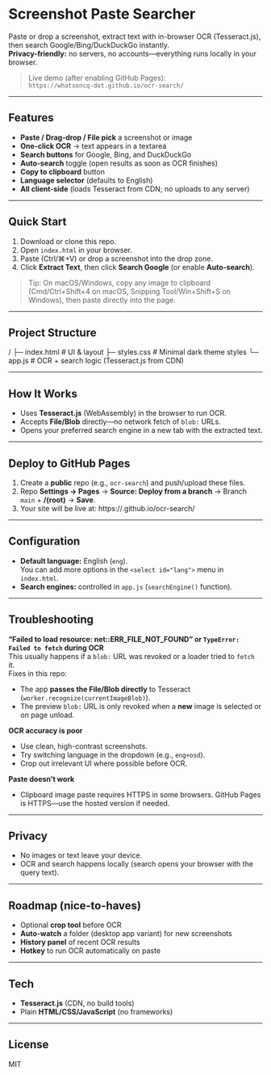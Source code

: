 # Screenshot Paste Searcher

Paste or drop a screenshot, extract text with in-browser OCR (Tesseract.js), then search Google/Bing/DuckDuckGo instantly.  
**Privacy-friendly:** no servers, no accounts—everything runs locally in your browser.

> Live demo (after enabling GitHub Pages):  
> `https://whatsoncq-dot.github.io/ocr-search/`

---

## Features
- **Paste / Drag-drop / File pick** a screenshot or image
- **One-click OCR** → text appears in a textarea
- **Search buttons** for Google, Bing, and DuckDuckGo
- **Auto-search** toggle (open results as soon as OCR finishes)
- **Copy to clipboard** button
- **Language selector** (defaults to English)
- **All client-side** (loads Tesseract from CDN; no uploads to any server)

---

## Quick Start

1. Download or clone this repo.
2. Open `index.html` in your browser.
3. Paste (Ctrl/⌘+V) or drop a screenshot into the drop zone.
4. Click **Extract Text**, then click **Search Google** (or enable **Auto-search**).

> Tip: On macOS/Windows, copy any image to clipboard (Cmd/Ctrl+Shift+4 on macOS, Snipping Tool/Win+Shift+S on Windows), then paste directly into the page.

---

## Project Structure
/
├─ index.html # UI & layout
├─ styles.css # Minimal dark theme styles
└─ app.js # OCR + search logic (Tesseract.js from CDN)

---

## How It Works
- Uses **Tesseract.js** (WebAssembly) in the browser to run OCR.
- Accepts **File/Blob** directly—no network fetch of `blob:` URLs.
- Opens your preferred search engine in a new tab with the extracted text.

---

## Deploy to GitHub Pages

1. Create a **public** repo (e.g., `ocr-search`) and push/upload these files.
2. Repo **Settings → Pages** → **Source: Deploy from a branch** → Branch `main` + **/(root)** → **Save**.
3. Your site will be live at:
https://<your-username>.github.io/ocr-search/

---

## Configuration

- **Default language:** English (`eng`).  
You can add more options in the `<select id="lang">` menu in `index.html`.
- **Search engines:** controlled in `app.js` (`searchEngine()` function).

---

## Troubleshooting

**“Failed to load resource: net::ERR_FILE_NOT_FOUND” or `TypeError: Failed to fetch` during OCR**  
This usually happens if a `blob:` URL was revoked or a loader tried to `fetch` it.  
Fixes in this repo:
- The app **passes the File/Blob directly** to Tesseract (`worker.recognize(currentImageBlob)`).
- The preview `blob:` URL is only revoked when a **new** image is selected or on page unload.

**OCR accuracy is poor**  
- Use clean, high-contrast screenshots.
- Try switching language in the dropdown (e.g., `eng+osd`).
- Crop out irrelevant UI where possible before OCR.

**Paste doesn’t work**  
- Clipboard image paste requires HTTPS in some browsers. GitHub Pages is HTTPS—use the hosted version if needed.

---

## Privacy
- No images or text leave your device.
- OCR and search happens locally (search opens your browser with the query text).

---

## Roadmap (nice-to-haves)
- Optional **crop tool** before OCR
- **Auto-watch** a folder (desktop app variant) for new screenshots
- **History panel** of recent OCR results
- **Hotkey** to run OCR automatically on paste

---

## Tech
- **Tesseract.js** (CDN, no build tools)
- Plain **HTML/CSS/JavaScript** (no frameworks)

---

## License
MIT
